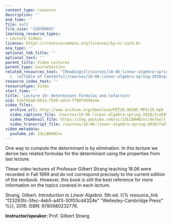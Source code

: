 ```yaml
---
content_type: resource
description: ''
end_time: ''
file: null
file_size: '120709015'
learning_resource_types:
- Lecture Videos
license: https://creativecommons.org/licenses/by-nc-sa/4.0/
ocw_type: ''
optional_tab_title: ''
optional_text: ''
parent_title: Video Lectures
parent_type: CourseSection
related_resources_text: "[Readings](/courses/18-06-linear-algebra-spring-2010/pages/readings)\
  \  \n[Table of Contents](/courses/18-06-linear-algebra-spring-2010/pages/readings#Table_of_Contents)"
resource_index_text: ''
resourcetype: Video
start_time: ''
title: 'Lecture 19: Determinant formulas and cofactors'
uid: 52ef65a0-6611-f530-adcd-ff80f3d56e4e
video_files:
  archive_url: http://www.archive.org/download/MIT18.06S05_MP4/19.mp4
  video_captions_file: /courses/18-06-linear-algebra-spring-2010/2ca595250df15e88a4474de4231225e9_23LLB9mNJvc.vtt
  video_thumbnail_file: https://img.youtube.com/vi/23LLB9mNJvc/default.jpg
  video_transcript_file: /courses/18-06-linear-algebra-spring-2010/fa572a369c5feb991dabe351a9741f03_23LLB9mNJvc.pdf
video_metadata:
  youtube_id: 23LLB9mNJvc
---
```


One way to compute the determinant is by elimination. In this lecture we derive two related formulas for the determinant using the properties from last lecture.

These video lectures of Professor Gilbert Strang teaching 18.06 were recorded in Fall 1999 and do not correspond precisely to the current edition of the textbook. However, this book is still the best reference for more information on the topics covered in each lecture.

Strang, Gilbert. _Introduction to Linear Algebra_. 5th ed. {{% resource_link "f23293fc-5fec-4eb5-a4f3-30f03cd4324e" "Wellesley-Cambridge Press" %}}, 2016. ISBN: 9780980232776.

**Instructor/speaker:** Prof. Gilbert Strang

